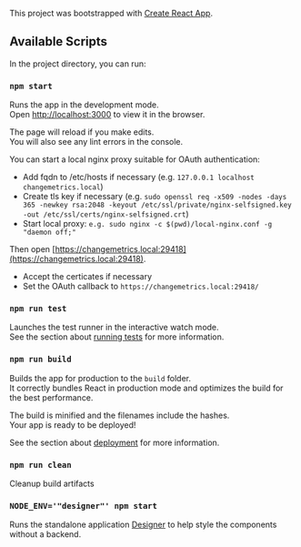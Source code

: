 This project was bootstrapped with [Create React App](https://github.com/facebook/create-react-app).

## Available Scripts

In the project directory, you can run:

### `npm start`

Runs the app in the development mode.<br />
Open [http://localhost:3000](http://localhost:3000) to view it in the browser.

The page will reload if you make edits.<br />
You will also see any lint errors in the console.

You can start a local nginx proxy suitable for OAuth authentication:

- Add fqdn to /etc/hosts if necessary (e.g. `127.0.0.1 localhost changemetrics.local`)
- Create tls key if necessary (e.g. `sudo openssl req -x509 -nodes -days 365 -newkey rsa:2048 -keyout /etc/ssl/private/nginx-selfsigned.key -out /etc/ssl/certs/nginx-selfsigned.crt`)
- Start local proxy: `e.g. sudo nginx -c $(pwd)/local-nginx.conf -g "daemon off;"`

Then open [https://changemetrics.local:29418](https://changemetrics.local:29418).

- Accept the certicates if necessary
- Set the OAuth callback to `https://changemetrics.local:29418/`


### `npm run test`

Launches the test runner in the interactive watch mode.<br />
See the section about [running tests](https://facebook.github.io/create-react-app/docs/running-tests) for more information.

### `npm run build`

Builds the app for production to the `build` folder.<br />
It correctly bundles React in production mode and optimizes the build for the best performance.

The build is minified and the filenames include the hashes.<br />
Your app is ready to be deployed!

See the section about [deployment](https://facebook.github.io/create-react-app/docs/deployment) for more information.

### `npm run clean`

Cleanup build artifacts

### `NODE_ENV='"designer"' npm start`

Runs the standalone application [Designer](./src/Designer.res) to help style the components without a backend.
